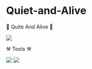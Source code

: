 # Quiet-and-Alive

🤫 Quite And Alive 🤫

<img src="https://img.shields.io/badge/GitHub-000000?style=flat-square&logo=github&logoColor=FFFFFF"/>

⚒️ Tools ⚒️

<img src="https://img.shields.io/badge/unity-000000?style=flat-square&logo=unity&logoColor=FFFFFF"/> <img src="https://img.shields.io/badge/C#-239120?style=flat-square&logo=CSharp&logoColor=FFFFFF"/>
